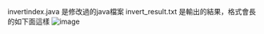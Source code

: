 invertindex.java 是修改過的java檔案
invert_result.txt 是輸出的結果，格式會長的如下面這樣
![image](https://github.com/user-attachments/assets/8587237a-7676-4f63-a09b-9ec6977e178e)
